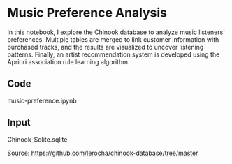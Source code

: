# Music Preference Analysis

In this notebook, I explore the Chinook database to analyze music listeners' preferences. Multiple tables are merged to link customer information with purchased tracks, and the results are visualized to uncover listening patterns. Finally, an artist recommendation system is developed using the Apriori association rule learning algorithm.

## Code
music-preference.ipynb

## Input
Chinook_Sqlite.sqlite

Source: https://github.com/lerocha/chinook-database/tree/master
